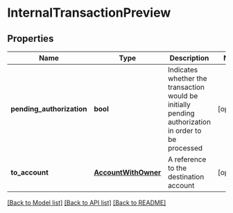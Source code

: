 # InternalTransactionPreview

## Properties
Name | Type | Description | Notes
------------ | ------------- | ------------- | -------------
**pending_authorization** | **bool** | Indicates whether the transaction would be initially pending authorization in order to be processed  | [optional] 
**to_account** | [**AccountWithOwner**](AccountWithOwner.md) | A reference to the destination account | [optional] 

[[Back to Model list]](../README.md#documentation-for-models) [[Back to API list]](../README.md#documentation-for-api-endpoints) [[Back to README]](../README.md)


